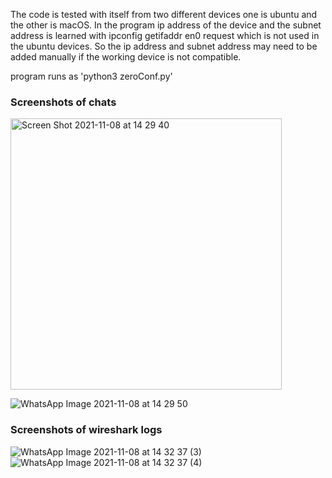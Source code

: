 The code is tested with itself from two different devices one is ubuntu and the other is macOS.
In the program ip address of the device and the subnet address is learned with ipconfig getifaddr 
en0 request which is not used in the ubuntu devices. So the ip address and subnet address may need 
to be added manually if the working device is not compatible.  

program runs as 'python3 zeroConf.py'

<h3>Screenshots of chats</h3>

<img width="434" alt="Screen Shot 2021-11-08 at 14 29 40" src="https://user-images.githubusercontent.com/81261090/153232640-c091d2ed-58ff-48c5-ba29-95a9e368c62a.png">

![WhatsApp Image 2021-11-08 at 14 29 50](https://user-images.githubusercontent.com/81261090/153232713-f2f33ab6-28ef-428a-8b23-d9af59bbb765.jpeg)


<h3>Screenshots of wireshark logs</h3>

![WhatsApp Image 2021-11-08 at 14 32 37 (3)](https://user-images.githubusercontent.com/81261090/153233296-31a93bd8-b236-4343-ae70-f2f6c24df959.jpeg)
![WhatsApp Image 2021-11-08 at 14 32 37 (4)](https://user-images.githubusercontent.com/81261090/153233318-25386965-ec8e-4b84-8c3a-36b38a8e91a0.jpeg)
